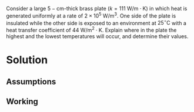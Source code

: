 Consider a large $5-\mathrm{cm}$-thick brass plate ($k=111 \mathrm{~W} / \mathrm{m} \cdot \mathrm{K}$) in which heat is generated uniformly at a rate of $2 \times 10^{5} \mathrm{~W} / \mathrm{m}^{3}$. One side of the plate is insulated while the other side is exposed to an environment at $25^{\circ} \mathrm{C}$ with a heat transfer coefficient of $44 \mathrm{~W} / \mathrm{m}^{2} \cdot \mathrm{K}$. Explain where in the plate the highest and the lowest temperatures will occur, and determine their values.

# Solution

## Assumptions


## Working

